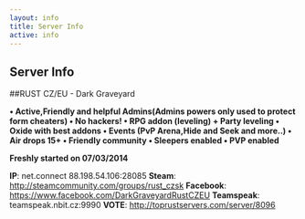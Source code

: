 ```yaml
---
layout: info
title: Server Info
active: info
---
```


## Server Info

##RUST CZ/EU - Dark Graveyard


**• Active,Friendly and helpful Admins(Admins powers only used to protect form cheaters)
• No hackers!
• RPG addon (leveling) + Party leveling
• Oxide with best addons
• Events (PvP Arena,Hide and Seek and more..)
• Air drops 15+
• Friendly community
• Sleepers enabled
• PVP enabled**

**Freshly started on 07/03/2014**


**IP**: net.connect 88.198.54.106:28085
**Steam**:  http://steamcommunity.com/groups/rust_czsk
**Facebook**: https://www.facebook.com/DarkGraveyardRustCZEU
**Teamspeak**: teamspeak.nbit.cz:9990
**VOTE**: http://toprustservers.com/server/8096

